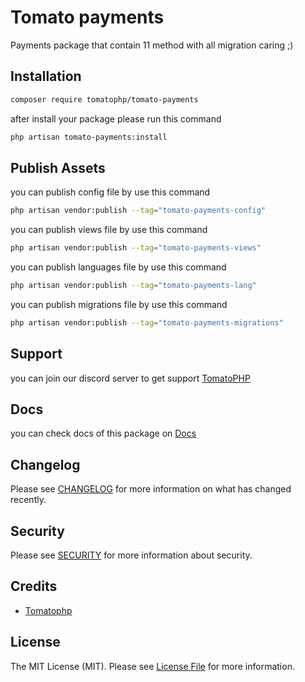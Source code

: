 # Tomato payments

Payments package that contain 11 method with all migration caring ;)

## Installation

```bash
composer require tomatophp/tomato-payments
```
after install your package please run this command

```bash
php artisan tomato-payments:install
```

## Publish Assets

you can publish config file by use this command

```bash
php artisan vendor:publish --tag="tomato-payments-config"
```

you can publish views file by use this command

```bash
php artisan vendor:publish --tag="tomato-payments-views"
```

you can publish languages file by use this command

```bash
php artisan vendor:publish --tag="tomato-payments-lang"
```

you can publish migrations file by use this command

```bash
php artisan vendor:publish --tag="tomato-payments-migrations"
```

## Support

you can join our discord server to get support [TomatoPHP](https://discord.gg/Xqmt35Uh)

## Docs

you can check docs of this package on [Docs](https://docs.tomatophp.com/plugins/laravel-package-generator)

## Changelog

Please see [CHANGELOG](CHANGELOG.md) for more information on what has changed recently.

## Security

Please see [SECURITY](SECURITY.md) for more information about security.

## Credits

- [Tomatophp](mailto:khaled.abodaif@yahoo.com)

## License

The MIT License (MIT). Please see [License File](LICENSE.md) for more information.
